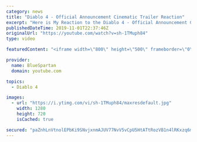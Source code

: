```yaml
---
category: news
title: "Diablo 4 - Official Announcement Cinematic Trailer Reaction"
excerpt: "Here is My Reaction to the Diablo 4 - Official Announcement Cinematic Trailer Let me know what you thought of thought of the cinematic in the comments down ..."
publishedDateTime: 2019-11-01T22:37:46Z
originalUrl: "https://youtube.com/watch?v=sh-1TMuph84"
type: video

featuredContent: "<iframe width=\"800\" height=\"500\" frameborder=\"0\" src=\"https://www.youtube.com/embed/sh-1TMuph84\" allow=\"accelerometer; autoplay; encrypted-media; gyroscope; picture-in-picture\" allowfullscreen></iframe>"

provider:
  name: BlueSpartan
  domain: youtube.com

topics:
  - Diablo 4

images:
  - url: "https://i.ytimg.com/vi/sh-1TMuph84/maxresdefault.jpg"
    width: 1280
    height: 720
    isCached: true

secured: "paZnhLnVtnolEPbKi9SNvjxnmAJUV77NvV5vCpU5HtATtRozVB1n4lRKxzq6mvo6iHFjQfwJc+XdCzBFoIRMo5YB/lAoy4IEARMkkGkj3DGohmqUWRFEAseW5slNkwYQCHmr1WAUy0o/3k658eTPaBdzo1w8nOh+FHxSCcQKLgPKehuVkPX48fOLfjgpvlGdUtKJAQzzVrgwdDK3XAEBvdV2ZqFJfDWN7sJuZw+zWa1E75XDPf91A+HBOifscI0GllgYMCqWsfxV05UXQPwGr3m155r0ApZFteCZ8lfRo6Jsl5dQAZlqOH7mc8dcdjRPNUhUDxwKKTmFAjurFFUqdu5ynzRyd5Yg+e0gcLCcKT4n/8cMFCooVXtU5onzUHfISwWKW+cf7fDg6XrOkBu4eiJHTi8cTEY1Mamd4HlWsMUo7K2iGtWcXdNENtCQ396d;oSkiYtoDzinoFXWEAOYbhg=="
---
```


